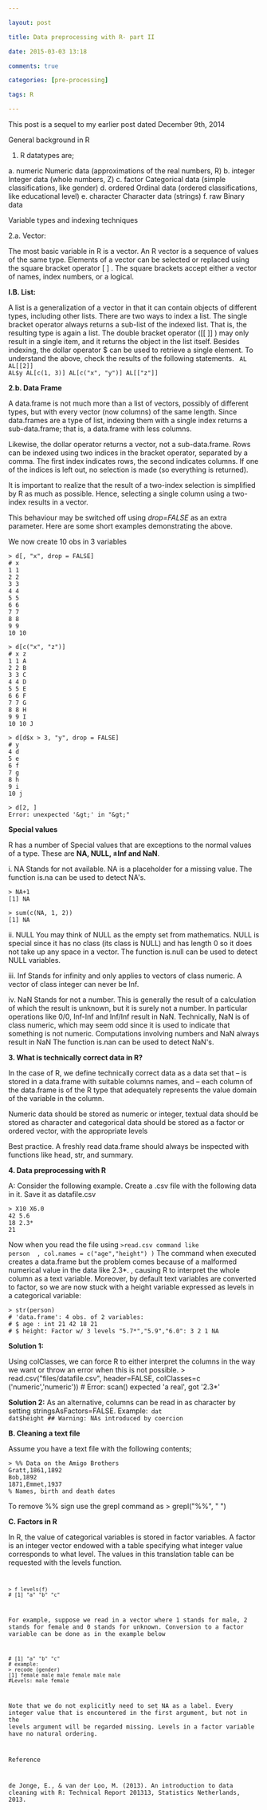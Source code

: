 ```yaml
---

layout: post

title: Data preprocessing with R- part II

date: 2015-03-03 13:18

comments: true

categories: [pre-processing]

tags: R

---
```

This post is a sequel to my earlier post dated December 9th, 2014

General background in R

1. R datatypes are;

a. numeric Numeric data (approximations of the real numbers, R)
b. integer Integer data (whole numbers, Z)
c. factor Categorical data (simple classifications, like gender)
d. ordered Ordinal data (ordered classifications, like educational level)
e. character Character data (strings)
f. raw Binary data

Variable types and indexing techniques

2.a. Vector:

The most basic variable in R is a vector. An R vector is a sequence of values of the same type.
Elements of a vector can be selected or replaced using the square bracket operator [ ] . The square brackets accept either a vector of names, index numbers, or a logical.

<strong>I.B. List:</strong>

A list is a generalization of a vector in that it can contain objects of different types, including other lists. There are two ways to index a list. 
The single bracket operator always returns a sub-list of the indexed list. That is, the resulting type is again a list. The double bracket operator ([[ ]] ) may only result in a single item, and it returns the object in the list itself. Besides indexing, the dollar operator $ can be used to retrieve a single element. To understand the above, check the results of the following statements. <code>
AL AL[[2]]
AL$y
AL[c(1, 3)]
AL[c("x", "y")]
AL[["z"]]
</code>

<strong>2.b. Data Frame</strong>

A data.frame is not much more than a list of vectors, possibly of different types, but with every vector (now columns) of the same length. Since data.frames are a type of list, indexing them with a single index returns a sub-data.frame; that is, a data.frame with less columns.

Likewise, the dollar operator returns a vector, not a sub-data.frame. Rows can be indexed using two indices in the bracket operator, separated by a comma. The first index indicates rows, the second indicates columns. If one of the indices is left out, no selection is made (so everything is returned). 

It is important to realize that the result of a two-index selection is
simplified by R as much as possible. Hence, selecting a single column using a two-index results in a vector. 

This behaviour may be switched off using <i>drop=FALSE</i> as an extra parameter. Here are some short examples demonstrating the above.

We now create 10 obs in 3 variables

	> d[, "x", drop = FALSE]
	# x
	1 1
	2 2
	3 3
	4 4
	5 5
	6 6
	7 7
	8 8
	9 9
	10 10

	> d[c("x", "z")]
	# x z
	1 1 A
	2 2 B
	3 3 C
	4 4 D
	5 5 E
	6 6 F
	7 7 G
	8 8 H
	9 9 I
	10 10 J

	> d[d$x > 3, "y", drop = FALSE]
	# y
	4 d
	5 e
	6 f
	7 g
	8 h
	9 i
	10 j

	> d[2, ]
	Error: unexpected '&gt;' in "&gt;"

<strong>Special values</strong>

R has a number of Special values that are exceptions to the
normal values of a type. These are <strong>NA, NULL, ±Inf and NaN</strong>.

i. NA Stands for not available. NA is a placeholder for a missing value.
The function is.na can be used to detect NA's.

	> NA+1
	[1] NA

	> sum(c(NA, 1, 2))
	[1] NA

ii. NULL You may think of NULL as the empty set from mathematics. NULL is special since it has no class (its class is NULL) and has length 0 so it does not take up any space in a vector. The function is.null can be used to detect NULL variables.

iii. Inf Stands for infinity and only applies to vectors of class numeric. A vector of class integer can never be Inf.

iv. NaN Stands for not a number. This is generally the result of a calculation of which the result is unknown, but it is surely not a number. In particular operations like 0/0, Inf-Inf and Inf/Inf result in NaN. Technically, NaN is of class numeric, which may seem odd since it is used to indicate that something is not numeric. Computations involving numbers and NaN always result in NaN
The function is.nan can be used to detect NaN's.

<strong>3. What is technically correct data in R?</strong>

In the case of R, we define technically correct data as a data set that
– is stored in a data.frame with suitable columns names, and
– each column of the data.frame is of the R type that adequately represents the value domain of the variable in the column.

Numeric data should be stored as numeric or integer, textual
data should be stored as character and categorical data should be stored as a factor or ordered vector, with the appropriate levels

Best practice. A freshly read data.frame should always be inspected with functions like head, str, and summary.

<strong>4. Data preprocessing with R</strong>

A: Consider the following example. Create a .csv file with the following data in it. Save it as datafile.csv

	> X10 X6.0
	42 5.6
	18 2.3*
	21

Now when you read the file using <code>&gt;read.csv command like
person </code><code> , col.names = c("age","height") )</code>
The command when executed creates a data.frame but the problem comes because of a malformed numerical value in the data like 2.3*. , causing R to interpret the whole column as a text variable. Moreover, by default text variables are converted to factor, so we are now stuck with a height variable expressed as levels in a categorical variable:

	> str(person)
	# 'data.frame': 4 obs. of 2 variables:
	# $ age : int 21 42 18 21
	# $ height: Factor w/ 3 levels "5.7*","5.9","6.0": 3 2 1 NA

<strong>Solution 1:</strong>

Using colClasses, we can force R to either interpret the columns in the way we want or throw an error when this is not possible.
	> read.csv("files/datafile.csv", header=FALSE, colClasses=c ('numeric','numeric'))
	# Error: scan() expected 'a real', got '2.3*'

<strong>Solution 2:</strong>
As an alternative, columns can be read in as character by setting stringsAsFactors=FALSE. Example:<code>
dat dat$height ## Warning: NAs introduced by coercion
</code>

<strong>B. Cleaning a text file</strong>

Assume you have a text file with the following contents;

	> %% Data on the Amigo Brothers
	Gratt,1861,1892
	Bob,1892
	1871,Emmet,1937
	% Names, birth and death dates

To remove %% sign use the grepl command as
	> grepl("%%", " ") 

<strong>C. Factors in R</strong>

In R, the value of categorical variables is stored in factor variables. A factor is an integer vector endowed with a table specifying what integer value corresponds to what level. The values in this translation table can be requested with the levels function.<code>

	> f levels(f)
	# [1] "a" "b" "c"

For example, suppose we read in a vector where 1 stands for male, 2 stands for female and 0 stands for unknown. Conversion to a factor variable can be done as in the example below 

	# [1] "a" "b" "c"
	# example:
	> recode (gender) 
	[1] female male male female male male
	#Levels: male female

Note that we do not explicitly need to set NA as a label. Every integer value that is encountered in the first argument, but not in the levels argument will be regarded missing. Levels in a factor variable have no natural ordering.

Reference

de Jonge, E., &amp; van der Loo, M. (2013). An introduction to data cleaning with R: Technical Report 201313, Statistics Netherlands, 2013. 
